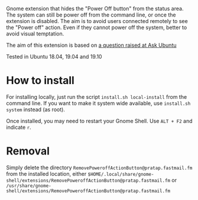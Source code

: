 Gnome extension that hides the "Power Off button" from the status area. The system can still be power off from the command line, or once the extension is disabled. The aim is to avoid users connected remotely to see the "Power off" action. Even if they cannot power off the system, better to avoid visual temptation.

The aim of this extension is based on [a question raised at Ask Ubuntu](https://askubuntu.com/q/1179727/739431)

Tested in Ubuntu 18.04, 19.04 and 19.10

# How to install

For installing locally, just run the script `install.sh local-install` from the command line. If you want to make it system wide available, use `install.sh system` instead (as root).

Once installed, you may need to restart your Gnome Shell. Use `ALT + F2` and indicate `r`.

# Removal

Simply delete the directory `RemovePoweroffActionButton@pratap.fastmail.fm` from the installed location, either `$HOME/.local/share/gnome-shell/extensions/RemovePoweroffActionButton@pratap.fastmail.fm` or `/usr/share/gnome-shell/extensions/RemovePoweroffActionButton@pratap.fastmail.fm`
